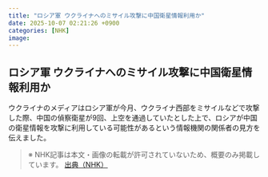 ```yaml
---
title: "ロシア軍 ウクライナへのミサイル攻撃に中国衛星情報利用か"
date: 2025-10-07 02:21:26 +0900
categories: [NHK]
image: 
---
```

## ロシア軍 ウクライナへのミサイル攻撃に中国衛星情報利用か

ウクライナのメディアはロシア軍が今月、ウクライナ西部をミサイルなどで攻撃した際、中国の偵察衛星が9回、上空を通過していたとした上で、ロシアが中国の衛星情報を攻撃に利用している可能性があるという情報機関の関係者の見方を伝えました。

> ※ NHK記事は本文・画像の転載が許可されていないため、概要のみ掲載しています。
[出典（NHK）](http://www3.nhk.or.jp/news/html/20251007/k10014943011000.html)
